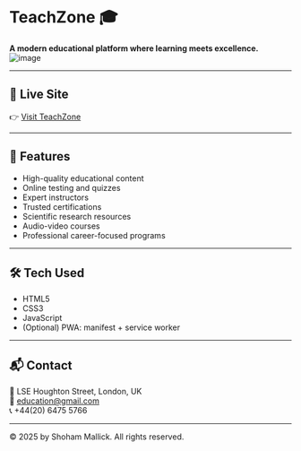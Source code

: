 # TeachZone 🎓

**A modern educational platform where learning meets excellence.**  
![image](https://github.com/user-attachments/assets/d2f7cdc8-c75f-487e-9382-af31c67c2dc2)


---

## 🚀 Live Site  
👉 [Visit TeachZone](https://your-username.github.io/teachzone/)  

---

## 📌 Features
- High-quality educational content
- Online testing and quizzes
- Expert instructors
- Trusted certifications
- Scientific research resources
- Audio-video courses
- Professional career-focused programs

---

## 🛠 Tech Used
- HTML5
- CSS3
- JavaScript
- (Optional) PWA: manifest + service worker

---

## 📬 Contact
📍 LSE Houghton Street, London, UK  
📧 education@gmail.com  
📞 +44(20) 6475 5766  

---

© 2025 by Shoham Mallick. All rights reserved.
